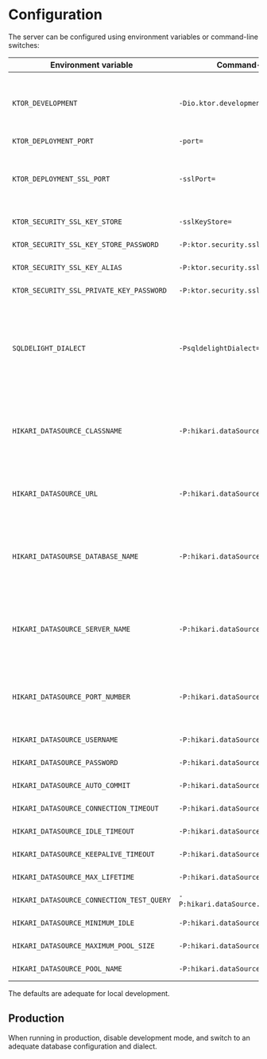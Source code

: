 # Configuration

The server can be configured using environment variables or command-line switches:

| Environment variable                    | Command-line switch                         | Default                                   | Description                                                                                                                                                                                              |
|-----------------------------------------|---------------------------------------------|-------------------------------------------|----------------------------------------------------------------------------------------------------------------------------------------------------------------------------------------------------------|
| `KTOR_DEVELOPMENT`                        | `-Dio.ktor.development=`                    | `true`                                    | Run in development mode, enabling auto-reload and increasing verbosity.                                                                                                                                  |
| `KTOR_DEPLOYMENT_PORT`                    | `-port=`                                    | `8080`                                    | Port to listen on.                                                                                                                                                                                       |
| `KTOR_DEPLOYMENT_SSL_PORT`                | `-sslPort=`                                 |                                           | SSL port to listen on.<br/><em>Note: KTOR_SECURITY_* must be set with this.</em>                                                                                                                         |
| `KTOR_SECURITY_SSL_KEY_STORE`             | `-sslKeyStore=`                             |                                           | Path to the SSL key store.                                                                                                                                                                               |
| `KTOR_SECURITY_SSL_KEY_STORE_PASSWORD`    | `-P:ktor.security.ssl.keyStorePassword=`    |                                           | Password for the SSL key store.                                                                                                                                                                          |
| `KTOR_SECURITY_SSL_KEY_ALIAS`             | `-P:ktor.security.ssl.keyAlias=`            |                                           | Key alias in the key store.                                                                                                                                                                              |
| `KTOR_SECURITY_SSL_PRIVATE_KEY_PASSWORD`  | `-P:ktor.security.ssl.privateKeyPassword=`  |                                           | Password for the private key.                                                                                                                                                                            |
| `SQLDELIGHT_DIALECT`                      | `-PsqldelightDialect=`                      | `sqlite:3.18`                             | SQL dialect from SQLDelight's [available options][1].<br/><em>Note: Read at compile time, not runtime.</em><br/><em>Note: Must be consistent with the datasource below.</em>                             |
| `HIKARI_DATASOURCE_CLASSNAME`             | `-P:hikari.dataSourceClassName=`            | `org.sqlite.SQLiteDataSource`             | Class name provided by the JDBC driver. See [Hikari's options](https://github.com/brettwooldridge/HikariCP#gear-configuration-knobs-baby).<br/><em>Note: must be consistent with the dialect above.</em> |
| `HIKARI_DATASOURCE_URL`                   | `-P:hikari.dataSource.url=`                 | `jdbc:sqlite:`<br/><sub>(in-memory)</sub> | Location of the database file.<br/>Applicable to file-based databases, like SQLite.                                                                                                                      |
| `HIKARI_DATASOURSE_DATABASE_NAME`         | `-P:hikari.dataSource.databaseName=`        | Depends on the JDBC driver.               | Name of the database.<br/>Applicable to connection-based databases, like PostgreSQL or MariaDB.                                                                                                          |
| `HIKARI_DATASOURCE_SERVER_NAME`           | `-P:hikari.dataSource.serverName=`          | `localhost`                               | Name of the server.<br/>Applicable to connection-based databases, like PostgreSQL or MariaDB.                                                                                                            |
| `HIKARI_DATASOURCE_PORT_NUMBER`           | `-P:hikari.dataSource.portNumber=`          | Depends on the JDBC driver.               | Port number.<br/>Applicable to connection-based databases, like PostgreSQL or MariaDB.                                                                                                                   |
| `HIKARI_DATASOURCE_USERNAME`              | `-P:hikari.dataSource.username=`            |                                           | Refer to [Hikari's options][2].                                                                                                                                                                          |
| `HIKARI_DATASOURCE_PASSWORD`              | `-P:hikari.dataSource.password=`            |                                           | Refer to [Hikari's options][2].                                                                                                                                                                          |
| `HIKARI_DATASOURCE_AUTO_COMMIT`           | `-P:hikari.dataSource.autoCommit=`          |                                           | Refer to [Hikari's options][2].                                                                                                                                                                          |
| `HIKARI_DATASOURCE_CONNECTION_TIMEOUT`    | `-P:hikari.dataSource.connectionTimeout=`   |                                           | Refer to [Hikari's options][2].                                                                                                                                                                          |
| `HIKARI_DATASOURCE_IDLE_TIMEOUT`          | `-P:hikari.dataSource.idleTimeout=`         |                                           | Refer to [Hikari's options][2].                                                                                                                                                                          |
| `HIKARI_DATASOURCE_KEEPALIVE_TIMEOUT`     | `-P:hikari.dataSource.keepAliveTimeout=`    |                                           | Refer to [Hikari's options][2].                                                                                                                                                                          |
| `HIKARI_DATASOURCE_MAX_LIFETIME`          | `-P:hikari.dataSource.maxLifetime=`         |                                           | Refer to [Hikari's options][2].                                                                                                                                                                          |
| `HIKARI_DATASOURCE_CONNECTION_TEST_QUERY` | `-P:hikari.dataSource.connectionTestQuery=` |                                           | Refer to [Hikari's options][2].                                                                                                                                                                          |
| `HIKARI_DATASOURCE_MINIMUM_IDLE`          | `-P:hikari.dataSource.minimumIdle=`         |                                           | Refer to [Hikari's options][2].                                                                                                                                                                          |
| `HIKARI_DATASOURCE_MAXIMUM_POOL_SIZE`     | `-P:hikari.dataSource.maximumPoolSize=`     |                                           | Refer to [Hikari's options][2].                                                                                                                                                                          |
| `HIKARI_DATASOURCE_POOL_NAME`             | `-P:hikari.dataSource.poolName=`            |                                           | Refer to [Hikari's options][2].                                                                                                                                                                          |

[1]: https://github.com/cashapp/sqldelight/blob/ea6652521765ded7ea91e19a351f827582239377/sqldelight-gradle-plugin/src/main/kotlin/app/cash/sqldelight/gradle/SqlDelightDatabase.kt#L61-L68
[2]: https://github.com/brettwooldridge/HikariCP#gear-configuration-knobs-baby

The defaults are adequate for local development.

## Production

When running in production, disable development mode, and switch to an adequate database configuration and dialect.

